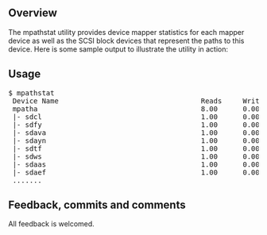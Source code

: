 ## Overview

The mpathstat utility provides device mapper statistics for each mapper device as well as the SCSI block devices that represent the paths to this device. Here is some sample output to illustrate the utility in action:

## Usage
<pre>
$ mpathstat
 Device Name                                  Reads     Writes    KBytesR/S  KBytesW/S  Await   
 mpatha                                       8.00      0.00      4096.00    0.00       4.88    
 |- sdcl                                      1.00      0.00      512.00     0.00       4.00    
 |- sdfy                                      1.00      0.00      512.00     0.00       5.00    
 |- sdava                                     1.00      0.00      512.00     0.00       7.00    
 |- sdayn                                     1.00      0.00      512.00     0.00       4.00    
 |- sdtf                                      1.00      0.00      512.00     0.00       5.00    
 |- sdws                                      1.00      0.00      512.00     0.00       4.00    
 |- sdaas                                     1.00      0.00      512.00     0.00       5.00    
 |- sdaef                                     1.00      0.00      512.00     0.00       5.00    
 .......
</pre>

## Feedback, commits and comments

All feedback is welcomed.

